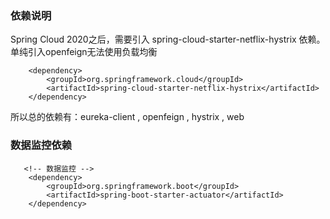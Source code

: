 ### 依赖说明

Spring Cloud 2020之后，需要引入 spring-cloud-starter-netflix-hystrix 依赖。 单纯引入openfeign无法使用负载均衡

        <dependency>
            <groupId>org.springframework.cloud</groupId>
            <artifactId>spring-cloud-starter-netflix-hystrix</artifactId>
        </dependency>

所以总的依赖有：eureka-client , openfeign , hystrix , web

### 数据监控依赖

       <!-- 数据监控 -->
        <dependency>
            <groupId>org.springframework.boot</groupId>
            <artifactId>spring-boot-starter-actuator</artifactId>
        </dependency>